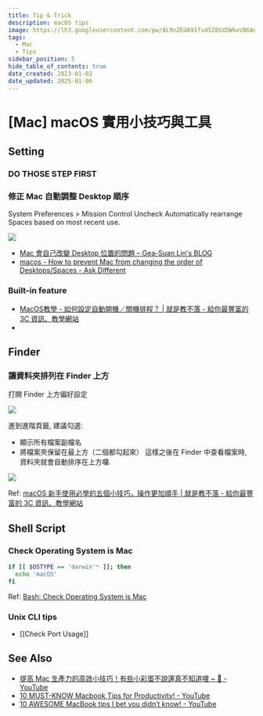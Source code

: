 ```yaml
---
title: Tip & Trick
description: macOS tips
image: https://lh3.googleusercontent.com/pw/AL9nZEUA9Ifvd5Z8SXDWkeVB6AC4MPGwnXaL6kBXNPoXwOQQ2jOcZ1Jw_0p8TKK8C3ZX0e67_FOY15eDrm7aaXSQJcKtoUzC80SAQEHsaBy6qS2AqNNs5VUFNXBKm439y_1wkvmDl-PnL8ReojnIumNlEvOXBg=w800-no?authuser=0
tags:
  - Mac
  - Tips
sidebar_position: 5
hide_table_of_contents: true
date_created: 2023-01-02
date_updated: 2025-01-06
---
```


# [Mac] macOS 實用小技巧與工具

## Setting

### DO THOSE STEP FIRST

### 修正 Mac 自動調整 Desktop 順序

System Preferences > Mission Control
Uncheck Automatically rearrange Spaces based on most recent use.

![](https://i.stack.imgur.com/wYI6I.png)

- [Mac 會自己改變 Desktop 位置的問題 – Gea-Suan Lin's BLOG](https://blog.gslin.org/archives/2023/01/31/11048/mac-會自己改變-desktop-位置的問題/)
- [macos - How to prevent Mac from changing the order of Desktops/Spaces - Ask Different](https://apple.stackexchange.com/questions/214348/how-to-prevent-mac-from-changing-the-order-of-desktops-spaces)

###  Built-in feature

- [MacOS教學 - 如何設定自動開機／關機排程？ \| 就是教不落 - 給你最豐富的 3C 資訊、教學網站](https://steachs.com/archives/73229)
- 

## Finder

### 讓資料夾排列在 Finder 上方

打開 Finder 上方偏好設定

![](<https://pocket-image-cache.com//filters:format(jpg):extract_focal()/https%3A%2F%2Fi0.wp.com%2Fsteachs.com%2Fwp-content%2Fuploads%2F2023%2F02%2F13.png%3Fresize%3D1418%252C938%26ssl%3D1>)

進到進階頁籤, 建議勾選:

- 顯示所有檔案副檔名
- 將檔案夾保留在最上方（二個都勾起來）
  這樣之後在 Finder 中查看檔案時, 資料夾就會自動排序在上方囉.

![](<https://pocket-image-cache.com//filters:format(jpg):extract_focal()/https%3A%2F%2Fi0.wp.com%2Fsteachs.com%2Fwp-content%2Fuploads%2F2023%2F02%2F14.png%3Fresize%3D756%252C758%26ssl%3D1>)

Ref: [macOS 新手使用必學的五個小技巧，操作更加順手 | 就是教不落 - 給你最豐富的 3C 資訊、教學網站](https://steachs.com/archives/61740)

## Shell Script

### Check Operating System is Mac

```bash
if [[ $OSTYPE == 'darwin'* ]]; then
  echo 'macOS'
fi
```

Ref: [Bash: Check Operating System is Mac](https://remarkablemark.org/blog/2020/10/31/bash-check-mac/)

### Unix CLI tips

- [[Check Port Usage]]

## See Also

- [提高 Mac 生產力的高效小技巧！有些小彩蛋不說還真不知道哩 ~ 🥸 - YouTube](https://www.youtube.com/watch?v=uhQSCPDSxk4)
- [10 MUST-KNOW Macbook Tips for Productivity! - YouTube](https://www.youtube.com/watch?v=5XfR6xBBXhw)
- [10 AWESOME MacBook tips I bet you didn’t know! - YouTube](https://www.youtube.com/watch?v=Hb7bAkgDxHE)
